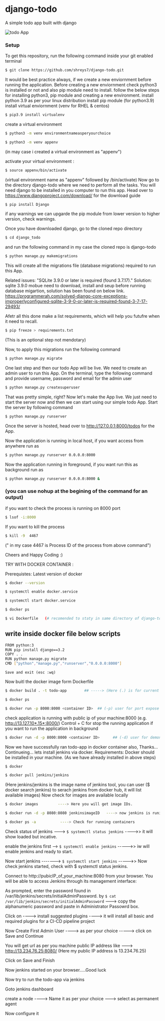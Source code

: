# django-todo
A simple todo app built with django

![todo App](https://raw.githubusercontent.com/shreys7/django-todo/develop/staticfiles/todoApp.png)
### Setup
To get this repository, run the following command inside your git enabled terminal
```bash
$ git clone https://github.com/shreys7/django-todo.git 
```

It would be best practice always, if we create a new enviornment before running the application. 
Before creating a new enviornment check python3 is installed or not and also pip module need to install.
follow the below steps for installing python3, pip module and creating a new environment.
install python 3.9 as per your linux distribution
install pip module (for python3.9)
install virtual enviornment (venv for RHEL & centos)
```bash
$ pip3.9 install virtualenv
```
create a virtual environment 
```bash
$ python3 -m venv environmentnameasperyourchoice
```
```bash
$ python3 -m venv appenv
```
(in may case i created a virtual environment as "appenv")

activate your virtual environment : 
```bash
$ source appenv/bin/activate 
```
(virtual environment name as "appenv" followed by /bin/activate)
Now go to the directory django-todo where we need to perform all the tasks.
You will need django to be installed in you computer to run this app. Head over to https://www.djangoproject.com/download/ for the download guide
```bash
$ pip install Django  
```
if any warnings we can upgarde the pip module from lower version to higher version, check warnings.

Once you have downloaded django, go to the cloned repo directory 

```bash 
$ cd django_todo 
``` 
and run the following command in my case the cloned repo is django-todo

```bash
$ python manage.py makemigrations
```

This will create all the migrations file (database migrations) required to run this App.

Related issues:
            "SQLite 3.9.0 or later is required (found 3.7.17)."
Solution: 
          sqlite 3.9.0 mobue need to download, install and seup before running database migartion, solution has been found on below link.
          https://programmerah.com/solved-django-core-exceptions-improperlyconfigured-sqlite-3-9-0-or-later-is-required-found-3-7-17-29493/
          
 Afetr all this done make a list requirements, which will help you futufre when it need to recall.
 ```bash
 $ pip freeze > requirements.txt
 ```
 (This is an optional step not mendotary)
                   
Now, to apply this migrations run the following command
```bash
$ python manage.py migrate
```
One last step and then our todo App will be live. We need to create an admin user to run this App. On the terminal, type the following command and provide username, password and email for the admin user
```bash
$ python manage.py createsuperuser
```

That was pretty simple, right? Now let's make the App live. We just need to start the server now and then we can start using our simple todo App. Start the server by following command

```bash
$ python manage.py runserver
```
Once the server is hosted, head over to http://127.0.0.1:8000/todos for the App.

Now the application is running in local host, if you want access from anywhere run as 
```bash
$ python manage.py runserver 0.0.0.0:8000
```
Now the application running in foreground, if you want run this as background run as 
```bash
$ python manage.py runserver 0.0.0.0:8000 &
```
### (you can use nohup at the begining of the command for an output)
if you want to check the process is running on 8000 port
```bash
$ lsof -i:8000
```
If you want to kill the process 
```bash
$ kill -9  4467
```
(" in my case 4467 is Process ID of the process from above command")

Cheers and Happy Coding :)


TRY WITH DOCKER CONTAINER :

Prerequistes:
  Latest version of docker
```bash
$ docker --version
```
```bash
$ systemctl enable docker.service
```
```bash
$ systemctl start docker.service
```
```bash
$ docker ps
```
```bash
$ vi Dockerfile   (# recomended to staty in same directory of django-todo)
```
## write inside docker file below scripts
  ```bash
  FROM python:3
  RUN pip install django==3.2
  COPY . .
  RUN python manage.py migrate
  CMD ["python","manage.py","runserver","0.0.0.0:8000"]
  ```
    Save and exit (esc :wq)
  Now buitl the docker image form Dockerfile
```bash  
$ docker build . -t todo-app        ## -----> (Here (.) is for current directory and -t for a tag name of your image)
```
```bash
$ docker ps
```
```bash
$ docker run -p 8000:8000 <container ID>  ## (-p) user for port expose with hots port to container port ##
```
check application is running with public ip of your machine:8000 (e.g. http://13.127.10*.15*:8000/)
Control + C for stop the running application
if you want to run the application in background 
```bash
$ docker run -d -p 8000:8000 <container ID>      ## (-d) user for demon run , which allow the application to run in background ##
```
Now we have successfully ran todo-app in docker container also, Thanks...
Continueing...
lets install jenkins via docker.
Requirements:
  Docker should be installed in your machine. (As we have already installed in above steps)
```bash
$ docker
```
```bash
$ docker pull jenkins/jenkins
```
(Here jenkins/jenkins is the image name of jenkins tool, you can user ($ docker search jenkins) to serach jenkins from docker hub, it will list available images)
Now check for images are available locally 
```bash
$ docker images         ----> Here you will get image IDs.
````
```bash
$ docker run -d -p 8080:8080 jenkinsimageID   ----> now jenkins is runing in a container.
```
```bash 
$ docker ps -a           ----> Check for running containers 
```
Check status of jenkins ---> ``` $ systemctl status jenkins ``` ---->> it will show loaded but incative.

enable the jenkins first --> ```$ systemctl enable jenkins``` ----->> iw will enable jenkins and ready to start.

Now start jenkins   -------> ```$ systemctl start jenkins```  ----->> Now check jenkins started, check with $ systemctl status jenkins.

Connect to http://pubicIP_of_your_machine:8080  from your browser. You will be able to access Jenkins through its management interface:

As prompted, enter the password found in /var/lib/jenkins/secrets/initialAdminPassword. by ```$ cat /var/lib/jenkins/secrets/initialAdminPassword```   ---> copy the alphanumeric password and paste in Administrator Passowrd box.

Click on ----> install suggested plugins ----> it will install all basic and required plugins for a CI-CD pipeline project

Now Create First Admin User  ----> as per your choice   -----> click on Save and Continue

You will get url as per you machine public IP address like ---> http://13.234.76.25:8080/   (Here my public IP address is 13.234.76.25)

Click on Save and Finish

Now jenkins started on your browser.....Good luck

Now try to run the todo-app via jenkins

Goto jenkins dashboard

create a node ----> Name it as per your choice ---> select as permanent agent

Now configure it

